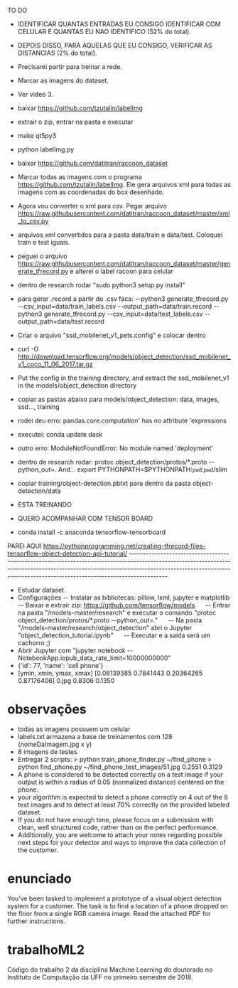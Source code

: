 TO DO
- IDENTIFICAR QUANTAS ENTRADAS EU CONSIGO IDENTIFICAR COM CELULAR E QUANTAS EU NAO IDENTIFICO (52% do total).
- DEPOIS DISSO, PARA AQUELAS QUE EU CONSIGO, VERIFICAR AS DISTANCIAS (2% do total).
- Precisarei partir para treinar a rede.
- Marcar as imagens do dataset.
- Ver video 3.

- baixar https://github.com/tzutalin/labelImg
- extrair o zip, entrar na pasta e executar 
- make qt5py3
- python labelImg.py
- baixar https://github.com/datitran/raccoon_dataset
- Marcar todas as imagens com o programa https://github.com/tzutalin/labelImg. Ele gera arquivos xml para todas as imagens com as coordenadas do box desenhado.
- Agora vou converter o xml para csv. Pegar arquivo https://raw.githubusercontent.com/datitran/raccoon_dataset/master/xml_to_csv.py
- arquivos xml convertidos para a pasta data/train e data/test. Coloquei train e test iguais.
- peguei o arquivo https://raw.githubusercontent.com/datitran/raccoon_dataset/master/generate_tfrecord.py e alterei o label racoon para celular
- dentro de research rodar "sudo python3 setup.py install"
- para gerar .record a partir do .csv faca: 
--python3 generate_tfrecord.py --csv_input=data/train_labels.csv --output_path=data/train.record
--python3 generate_tfrecord.py --csv_input=data/test_labels.csv --output_path=data/test.record
- Criar o arquivo "ssd_mobilenet_v1_pets.config" e colocar dentro
- curl -O http://download.tensorflow.org/models/object_detection/ssd_mobilenet_v1_coco_11_06_2017.tar.gz
- Put the config in the training directory, and extract the ssd_mobilenet_v1 in the models/object_detection directory
- copiar as pastas abaixo para models/object_detection: data, images, ssd..., training
- rodei deu erro: pandas.core.computation' has no attribute 'expressions
- executei: conda update dask
- outro erro: ModuleNotFoundError: No module named 'deployment'
- dentro de research rodar: protoc object_detection/protos/*.proto --python_out=.
And...
export PYTHONPATH=$PYTHONPATH:`pwd`:`pwd`/slim
- copiar training/object-detection.pbtxt para dentro da pasta object-detection/data
- ESTA TREINANDO
- QUERO ACOMPANHAR COM TENSOR BOARD
- conda install -c anaconda tensorflow-tensorboard











PAREI AQUI https://pythonprogramming.net/creating-tfrecord-files-tensorflow-object-detection-api-tutorial/ -------------------------------------------------------------------------------------------------------------------------------------------------------------------------------------------------------------------------------------------------------


- Estudar dataset.
- Configurações
      -- Instalar as bibliotecas: pillow, lxml, jupyter e matplotlib
      -- Baixar e extrair zip: https://github.com/tensorflow/models
      -- Entrar na pasta "/models-master/research" e executar o comando "protoc object_detection/protos/*.proto --python_out=."
      -- Na pasta "/models-master/research/object_detection" abri o Jupyter "object_detection_tutorial.ipynb"
      -- Executar e a saída será um cachorro ;)
- Abrir Jupyter com "jupyter notebook --NotebookApp.iopub_data_rate_limit=10000000000"
- {'id': 77, 'name': 'cell phone'}
- [ymin, xmin, ymax, xmax] [0.08139385 0.7841443  0.20364265 0.87176406] 0.jpg 0.8306 0.1350

# observações
- todas as imagens possuem um celular
- labels.txt armazena a base de treinamentos com 129 (nomeDaImagem.jpg x y)
- 8 imagens de testes
- Entregar 2 scripts: 
      > python train_phone_finder.py ~/find_phone
      > python find_phone.py ~/find_phone_test_images/51.jpg
        0.2551 0.3129
 - A phone is considered to be detected correctly on a test image if your output is within a radius of 0.05 (normalized distance) centered on the phone.
- your algorithm is expected to detect a phone correctly on 4 out of the 8 test images and to detect at least 70% correctly on the provided labeled dataset. 
- If you do not have enough time, please focus on a submission with clean, well structured code, rather than on the perfect performance.
- Additionally, you are welcome to attach your notes regarding possible next steps for your detector and ways to improve the data collection of the customer.

# enunciado
You’ve been tasked to implement a prototype of a visual object detection system for a customer. The task is to find a location of a phone dropped on the floor from a single RGB camera image. Read the attached PDF for further instructions.

# trabalhoML2
Código do trabalho 2 da disciplina Machine Learning do doutorado no Instituto de Computação da UFF no primeiro semestre de 2018.
